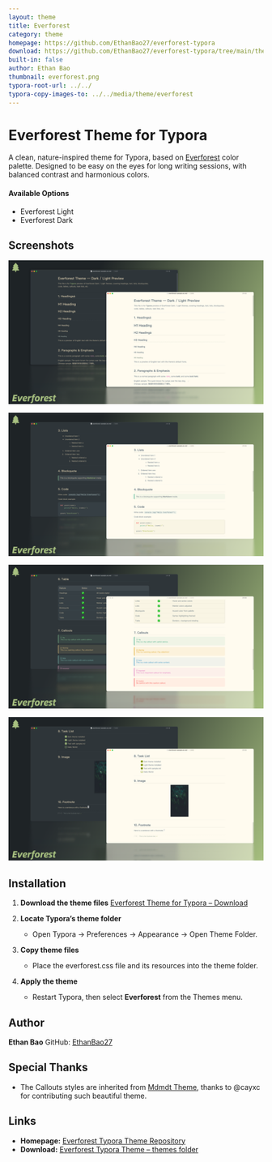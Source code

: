 ```yaml
---
layout: theme
title: Everforest
category: theme
homepage: https://github.com/EthanBao27/everforest-typora
download: https://github.com/EthanBao27/everforest-typora/tree/main/themes
built-in: false
author: Ethan Bao
thumbnail: everforest.png
typora-root-url: ../../
typora-copy-images-to: ../../media/theme/everforest
---
```


# Everforest Theme for Typora

A clean, nature-inspired theme for Typora, based on [Everforest](https://everforest.vercel.app/) color palette. Designed to be easy on the eyes for long writing sessions, with balanced contrast and harmonious colors.

#### Available Options

- Everforest Light
- Everforest Dark

## Screenshots

![Everforest Theme Preview-1](../../media/theme/everforest/screenshot-1.png)

![Everforest Theme Preview-2](../../media/theme/everforest/screenshot-2.png)

![Everforest Theme Preview-3](../../media/theme/everforest/screenshot-3.png)

![Everforest Theme Preview-4](../../media/theme/everforest/screenshot-4.png)

## Installation

1. **Download the theme files**
   [Everforest Theme for Typora – Download](https://github.com/EthanBao27/everforest-typora/tree/main/themes)

2. **Locate Typora’s theme folder**

   - Open Typora → Preferences → Appearance → Open Theme Folder.

3. **Copy theme files**

   - Place the everforest.css file and its resources into the theme folder.

4. **Apply the theme**

   - Restart Typora, then select **Everforest** from the Themes menu.

## Author

**Ethan Bao**
GitHub: [EthanBao27](https://github.com/EthanBao27)

## Special Thanks

- The Callouts styles are inherited from [Mdmdt Theme](https://theme.typora.io/theme/Mdmdt/), thanks to @cayxc for contributing such beautiful theme.

## Links

- **Homepage:** [Everforest Typora Theme Repository](https://github.com/EthanBao27/everforest-typora)
- **Download:** [Everforest Typora Theme – themes folder](https://github.com/EthanBao27/everforest-typora/tree/main/themes)
